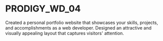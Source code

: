 # PRODIGY_WD_04
Created a personal portfolio website that showcases your skills, projects, and accomplishments as a web developer. Designed an attractive and visually appealing layout that captures visitors' attention.

 


